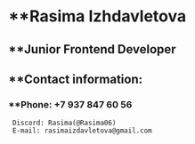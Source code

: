 # **Rasima Izhdavletova

## **Junior Frontend Developer

## **Contact information:

### **Phone: +7 937 847 60 56
     Discord: Rasima(@Rasima06)
     E-mail: rasimaizdavletova@gmail.com
